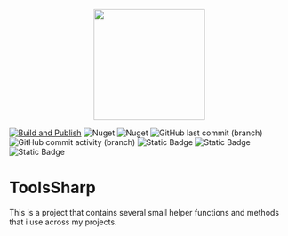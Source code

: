 
<p align="center">
    <img src="https://github.com/user-attachments/assets/8214bf72-cc2d-4e91-acc1-6ed971562adf" width="200" height="200" />
</p>

[![Build and Publish](https://github.com/kris701/ToolsSharp/actions/workflows/dotnet-desktop.yml/badge.svg)](https://github.com/kris701/ToolsSharp/actions/workflows/dotnet-desktop.yml)
![Nuget](https://img.shields.io/nuget/v/ToolsSharp)
![Nuget](https://img.shields.io/nuget/dt/ToolsSharp)
![GitHub last commit (branch)](https://img.shields.io/github/last-commit/kris701/ToolsSharp/main)
![GitHub commit activity (branch)](https://img.shields.io/github/commit-activity/m/kris701/ToolsSharp)
![Static Badge](https://img.shields.io/badge/Platform-Windows-blue)
![Static Badge](https://img.shields.io/badge/Platform-Linux-blue)
![Static Badge](https://img.shields.io/badge/Framework-dotnet--8.0-green)

# ToolsSharp

This is a project that contains several small helper functions and methods that i use across my projects.
